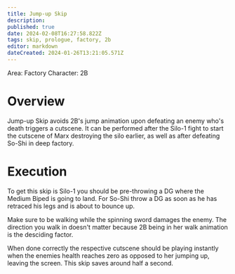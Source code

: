 ```yaml
---
title: Jump-up Skip
description: 
published: true
date: 2024-02-08T16:27:58.822Z
tags: skip, prologue, factory, 2b
editor: markdown
dateCreated: 2024-01-26T13:21:05.571Z
---
```


Area: Factory
Character: 2B

# Overview
Jump-up Skip avoids 2B's jump animation upon defeating an enemy who's death triggers a cutscene.
It can be performed after the Silo-1 fight to start the cutscene of Marx destroying the silo earlier, as well as after defeating So-Shi in deep factory.

# Execution
To get this skip is Silo-1 you should be pre-throwing a DG where the Medium Biped is going to land.
For So-Shi throw a DG as soon as he has retraced his legs and is about to bounce up.

Make sure to be walking while the spinning sword damages the enemy.
The direction you walk in doesn't matter because 2B being in her walk animation is the desciding factor.

When done correctly the respective cutscene should be playing instantly when the enemies health reaches zero as opposed to her jumping up, leaving the screen.
This skip saves around half a second.